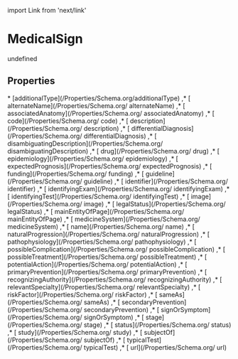 import Link from 'next/link'
# MedicalSign

undefined

## Properties

<Grid>
* [additionalType](/Properties/Schema.org/additionalType)
,* [ alternateName](/Properties/Schema.org/ alternateName)
,* [ associatedAnatomy](/Properties/Schema.org/ associatedAnatomy)
,* [ code](/Properties/Schema.org/ code)
,* [ description](/Properties/Schema.org/ description)
,* [ differentialDiagnosis](/Properties/Schema.org/ differentialDiagnosis)
,* [ disambiguatingDescription](/Properties/Schema.org/ disambiguatingDescription)
,* [ drug](/Properties/Schema.org/ drug)
,* [ epidemiology](/Properties/Schema.org/ epidemiology)
,* [ expectedPrognosis](/Properties/Schema.org/ expectedPrognosis)
,* [ funding](/Properties/Schema.org/ funding)
,* [ guideline](/Properties/Schema.org/ guideline)
,* [ identifier](/Properties/Schema.org/ identifier)
,* [ identifyingExam](/Properties/Schema.org/ identifyingExam)
,* [ identifyingTest](/Properties/Schema.org/ identifyingTest)
,* [ image](/Properties/Schema.org/ image)
,* [ legalStatus](/Properties/Schema.org/ legalStatus)
,* [ mainEntityOfPage](/Properties/Schema.org/ mainEntityOfPage)
,* [ medicineSystem](/Properties/Schema.org/ medicineSystem)
,* [ name](/Properties/Schema.org/ name)
,* [ naturalProgression](/Properties/Schema.org/ naturalProgression)
,* [ pathophysiology](/Properties/Schema.org/ pathophysiology)
,* [ possibleComplication](/Properties/Schema.org/ possibleComplication)
,* [ possibleTreatment](/Properties/Schema.org/ possibleTreatment)
,* [ potentialAction](/Properties/Schema.org/ potentialAction)
,* [ primaryPrevention](/Properties/Schema.org/ primaryPrevention)
,* [ recognizingAuthority](/Properties/Schema.org/ recognizingAuthority)
,* [ relevantSpecialty](/Properties/Schema.org/ relevantSpecialty)
,* [ riskFactor](/Properties/Schema.org/ riskFactor)
,* [ sameAs](/Properties/Schema.org/ sameAs)
,* [ secondaryPrevention](/Properties/Schema.org/ secondaryPrevention)
,* [ signOrSymptom](/Properties/Schema.org/ signOrSymptom)
,* [ stage](/Properties/Schema.org/ stage)
,* [ status](/Properties/Schema.org/ status)
,* [ study](/Properties/Schema.org/ study)
,* [ subjectOf](/Properties/Schema.org/ subjectOf)
,* [ typicalTest](/Properties/Schema.org/ typicalTest)
,* [ url](/Properties/Schema.org/ url)

</Grid>

